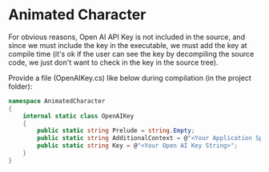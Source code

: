 ﻿# Animated Character

For obvious reasons, Open AI API Key is not included in the source, and since we must include the key in the executable, we must add the key at compile time (it's ok if the user can see the key by decompiling the source code, we just don't want to check in the key in the source tree).

Provide a file (OpenAIKey.cs) like below during compilation (in the project folder):

```c#
namespace AnimatedCharacter
{
    internal static class OpenAIKey
    {
        public static string Prelude = string.Empty;
        public static string AdditionalContext = @"<Your Application Specific Introduction Paragraph, Can be Empty, Don't Leave it as Null>";
        public static string Key = @"<Your Open AI Key String>";
    }
}
```